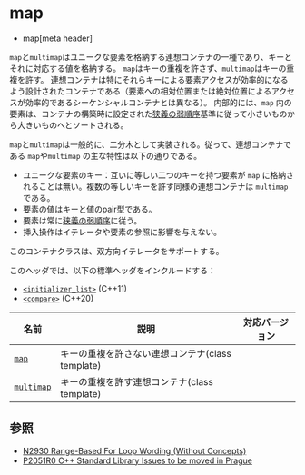 # map
* map[meta header]

`map`と`multimap`はユニークな要素を格納する連想コンテナの一種であり、キーとそれに対応する値を格納する。 
`map`はキーの重複を許さず、`multimap`はキーの重複を許す。
連想コンテナは特にそれらキーによる要素アクセスが効率的になるよう設計されたコンテナである（要素への相対位置または絶対位置によるアクセスが効率的であるシーケンシャルコンテナとは異なる）。 
内部的には、`map` 内の要素は、コンテナの構築時に設定された[狭義の弱順序](/reference/algorithm.md#strict-weak-ordering)基準に従って小さいものから大きいものへとソートされる。 

`map`と`multimap`は一般的に、二分木として実装される。従って、連想コンテナである `map`や`multimap` の主な特性は以下の通りである。

- ユニークな要素のキー：互いに等しい二つのキーを持つ要素が `map` に格納されることは無い。複数の等しいキーを許す同様の連想コンテナは `multimap` である。
- 要素の値はキーと値のpair型である。
- 要素は常に[狭義の弱順序](/reference/algorithm.md#strict-weak-ordering)に従う。
- 挿入操作はイテレータや要素の参照に影響を与えない。

このコンテナクラスは、双方向イテレータをサポートする。

このヘッダでは、以下の標準ヘッダをインクルードする：

- [`<initializer_list>`](initializer_list.md) (C++11)
- [`<compare>`](compare.md) (C++20)


| 名前 | 説明 | 対応バージョン |
|---------------------------------|--------------------------------------------------|-------|
| [`map`](map/map.md)           | キーの重複を許さない連想コンテナ(class template) |  |
| [`multimap`](map/multimap.md) | キーの重複を許す連想コンテナ(class template)     |  |


## 参照
- [N2930 Range-Based For Loop Wording (Without Concepts)](http://www.open-std.org/jtc1/sc22/wg21/docs/papers/2009/n2930.html)
- [P2051R0 C++ Standard Library Issues to be moved in Prague](http://www.open-std.org/jtc1/sc22/wg21/docs/papers/2020/p2051r0.html)
